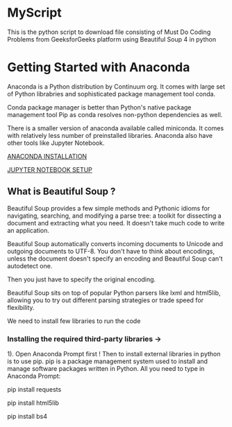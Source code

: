 # MyScript
This is the python script to  download file consisting of Must Do Coding Problems from GeeksforGeeks platform using Beautiful Soup 4 in python

# Getting Started with Anaconda 

Anaconda is a Python distribution by Continuum org. It comes with large set of Python librabries and sophisticated package management tool conda.

Conda package manager is better than Python's native package management tool Pip as conda resolves non-python dependencies as well.

There is a smaller version of anaconda available called miniconda. It comes with relatively less number of preinstalled libraries. Anaconda also have other tools like Jupyter Notebook.

[ANACONDA INSTALLATION](https://docs.anaconda.com/anaconda/install/windows/)

[JUPYTER NOTEBOOK SETUP](https://medium.com/@neuralnets/beginners-quick-guide-for-handling-issues-launching-jupyter-notebook-for-python-using-anaconda-8be3d57a209b)

## What is Beautiful Soup ?

Beautiful Soup provides a few simple methods and Pythonic idioms for navigating,
searching, and modifying a parse tree: a toolkit for dissecting a document and
extracting what you need. It doesn't take much code to write an application.

Beautiful Soup automatically converts incoming documents to Unicode and outgoing
documents to UTF-8. You don't have to think about encodings, unless the document
doesn't specify an encoding and Beautiful Soup can't autodetect one. 

Then you just have to specify the original encoding.

Beautiful Soup sits on top of popular Python parsers like lxml and html5lib,
allowing you to try out different parsing strategies or trade speed for
flexibility. 

We need to install few libraries to run the code 
### Installing the required third-party libraries ->

1). Open Anaconda Prompt first ! 
Then to install external libraries in python is to use pip. pip is a package management system used to install and manage software packages written in Python.
All you need to type in Anaconda Prompt:

pip install requests

pip install html5lib

pip install bs4

